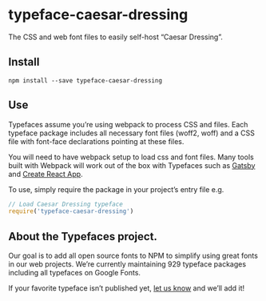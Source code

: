 
# typeface-caesar-dressing

The CSS and web font files to easily self-host “Caesar Dressing”.

## Install

`npm install --save typeface-caesar-dressing`

## Use

Typefaces assume you’re using webpack to process CSS and files. Each typeface
package includes all necessary font files (woff2, woff) and a CSS file with
font-face declarations pointing at these files.

You will need to have webpack setup to load css and font files. Many tools built
with Webpack will work out of the box with Typefaces such as [Gatsby](https://github.com/gatsbyjs/gatsby)
and [Create React App](https://github.com/facebookincubator/create-react-app).

To use, simply require the package in your project’s entry file e.g.

```javascript
// Load Caesar Dressing typeface
require('typeface-caesar-dressing')
```

## About the Typefaces project.

Our goal is to add all open source fonts to NPM to simplify using great fonts in
our web projects. We’re currently maintaining 929 typeface packages
including all typefaces on Google Fonts.

If your favorite typeface isn’t published yet, [let us know](https://github.com/KyleAMathews/typefaces)
and we’ll add it!
